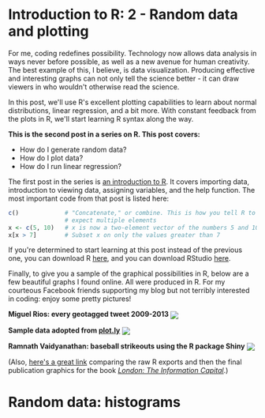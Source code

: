 # Introduction to R: 2 - Random data and plotting

For me, coding redefines possibility. Technology now allows data analysis in ways never before possible, as well as a new avenue for human creativity. The best example of this, I believe, is data visualization. Producing effective and interesting graphs can not only tell the science better - it can draw viewers in who wouldn't otherwise read the science.

In this post, we'll use R's excellent plotting capabilities to learn about normal distributions, linear regression, and a bit more. With constant feedback from the plots in R, we'll start learning R syntax along the way.

**This is the second post in a series on R. This post covers:**
* How do I generate random data?
* How do I plot data?
* How do I run linear regression?

The first post in the series is [an introduction to R](https://mgsosna.github.io/R-1-Intro/). It covers importing data, introduction to viewing data, assigning variables, and the help function. The most important code from that post is listed here:
```r
c()             # "Concatenate," or combine. This is how you tell R to
                # expect multiple elements
x <- c(5, 10)   # x is now a two-element vector of the numbers 5 and 10
x[x > 7]        # Subset x on only the values greater than 7
```
If you're determined to start learning at this post instead of the previous one, you can download R [here](https://www.r-project.org/), and you can download RStudio [here](https://www.rstudio.com/).

Finally, to give you a sample of the graphical possibilities in R, below are a few beautiful graphs I found online. All were produced in R. For my courteous Facebook friends supporting my blog but not terribly interested in coding: enjoy some pretty pictures!

**Miguel Rios: every geotagged tweet 2009-2013**
<img align="center" src="https://raw.githubusercontent.com/mgsosna/mgsosna.github.io/master/images/R-2-plotting/geotag_tweets.jpg">

**Sample data adopted from [plot.ly](https://plot.ly/)**
<img align="center" src="https://raw.githubusercontent.com/mgsosna/mgsosna.github.io/master/images/R-2-plotting/volcano.png">

**Ramnath Vaidyanathan: baseball strikeouts using the R package Shiny**
<img align="center" src="https://raw.githubusercontent.com/mgsosna/mgsosna.github.io/master/images/R-2-plotting/strike.png">

(Also, [here's a great link](http://spatial.ly/2014/11/r-visualisations-design/) comparing the raw R exports and then the final publication graphics for the book [_London: The Information Capital_](http://theinformationcapital.com/).)

# Random data: histograms
